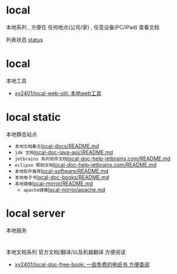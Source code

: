 # local
本地系列 , 方便在 任何地点(公司/家) , 任意设备(PC/iPad) 查看文档

列表状态 [status](status.md)

# local

本地工具

- [xy2401/local-web-util: 本地web工具](../local-web-util)
 

  
# local static 

本地静态站点

- `本地文档集合`[local-docs/README.md](../local-docs/README.md)
- `jdk 文档`[local-doc-java-api//README.md](../local-doc-java-api/README.md)
- `jetbrains 系列软件文档`[local-doc-help-jetbrains.com/README.md](../local-doc-help-jetbrains.com/README.md)
- `eclipse 帮助文档`[local-doc-help-jetbrains.com/README.md](../local-doc-help.eclipse.org/README.md)
- `本地软件推荐`[local-software/README.md](../local-software/README.md)
- `本地电子书`[local-doc-books/README.md](../local-doc-books/README.md)
- `本地镜像`[local-mirror/README.md](../local-mirror/README.md)
    - `apache镜像`[local-mirror/apache.md](../local-mirror/apache.mdd)

 


# local server

本地服务


#

本地文档系列 官方文档/翻译/以及机器翻译 方便阅读




- [xy2401/local-doc-free-book: 一些免费的电纸书 方便查阅](../local-doc-free-book)


